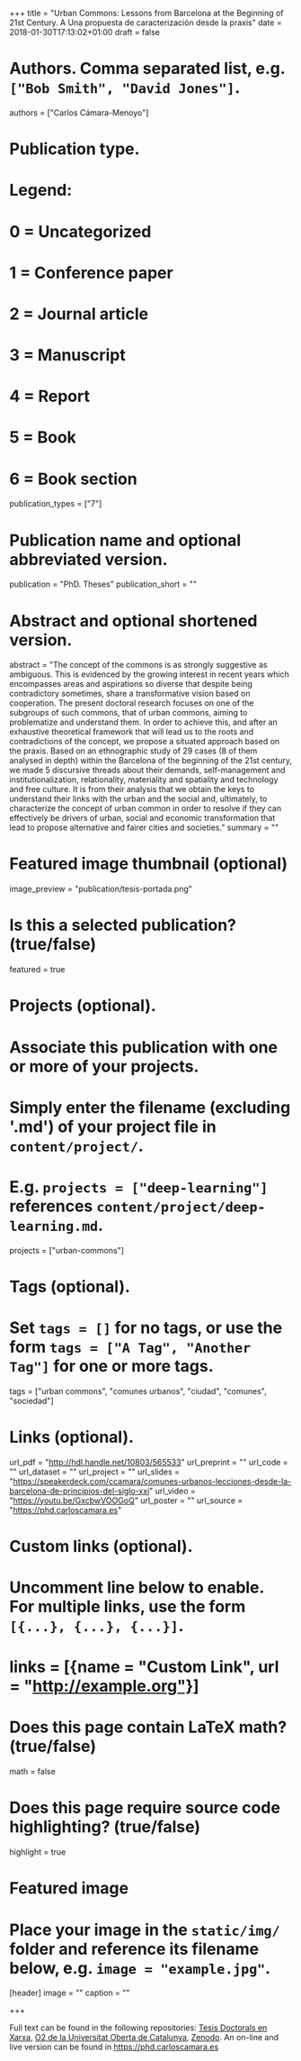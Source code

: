 +++
title = "Urban Commons: Lessons from Barcelona at the Beginning of 21st Century. A  Una propuesta de caracterización desde la praxis"
date = 2018-01-30T17:13:02+01:00
draft = false

# Authors. Comma separated list, e.g. `["Bob Smith", "David Jones"]`.
authors = ["Carlos Cámara-Menoyo"]

# Publication type.
# Legend:
# 0 = Uncategorized
# 1 = Conference paper
# 2 = Journal article
# 3 = Manuscript
# 4 = Report
# 5 = Book
# 6 = Book section
publication_types = ["7"]

# Publication name and optional abbreviated version.
publication = "PhD. Theses"
publication_short = ""

# Abstract and optional shortened version.
abstract = "The concept of the commons is as strongly suggestive as ambiguous. This is evidenced by the growing interest in recent years which encompasses areas and aspirations so diverse that despite being contradictory sometimes, share a transformative vision based on cooperation. The present doctoral research focuses on one of the subgroups of such commons, that of urban commons, aiming to problematize and understand them. In order to achieve this, and after an exhaustive theoretical framework that will lead us to the roots and contradictions of the concept, we propose a situated approach based on the praxis. Based on an ethnographic study of 29 cases (8 of them analysed in depth) within the Barcelona of the beginning of the 21st century, we made 5 discursive threads about their demands, self-management and institutionalization, relationality, materiality and spatiality and technology and free culture. It is from their analysis that we obtain the keys to understand their links with the urban and the social and, ultimately, to characterize the concept of urban common in order to resolve if they can effectively be drivers of urban, social and economic transformation that lead to propose alternative and fairer cities and societies."
summary = ""

# Featured image thumbnail (optional)
image_preview = "publication/tesis-portada.png"

# Is this a selected publication? (true/false)
featured = true

# Projects (optional).
#   Associate this publication with one or more of your projects.
#   Simply enter the filename (excluding '.md') of your project file in `content/project/`.
#   E.g. `projects = ["deep-learning"]` references `content/project/deep-learning.md`.
projects = ["urban-commons"]

# Tags (optional).
#   Set `tags = []` for no tags, or use the form `tags = ["A Tag", "Another Tag"]` for one or more tags.
tags = ["urban commons", "comunes urbanos", "ciudad", "comunes", "sociedad"]

# Links (optional).
url_pdf = "http://hdl.handle.net/10803/565533"
url_preprint = ""
url_code = ""
url_dataset = ""
url_project = ""
url_slides = "https://speakerdeck.com/ccamara/comunes-urbanos-lecciones-desde-la-barcelona-de-principios-del-siglo-xxi"
url_video = "https://youtu.be/GxcbwVOOGoQ"
url_poster = ""
url_source = "https://phd.carloscamara.es"

# Custom links (optional).
#   Uncomment line below to enable. For multiple links, use the form `[{...}, {...}, {...}]`.
# links = [{name = "Custom Link", url = "http://example.org"}]

# Does this page contain LaTeX math? (true/false)
math = false

# Does this page require source code highlighting? (true/false)
highlight = true

# Featured image
# Place your image in the `static/img/` folder and reference its filename below, e.g. `image = "example.jpg"`.
[header]
image = ""
caption = ""

+++

Full text can be found in the following repositories: [Tesis Doctorals en Xarxa](http://hdl.handle.net/10803/565533), [O2 de la Universitat Oberta de Catalunya](http://hdl.handle.net/10609/78706), [Zenodo](https://zenodo.org/record/1251627).
An on-line and live version can be found in https://phd.carloscamara.es
